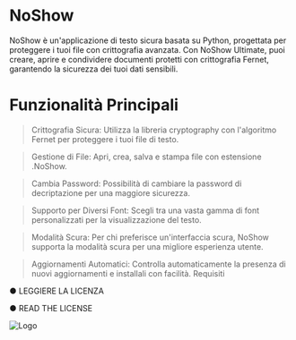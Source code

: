 # NoShow

NoShow è un'applicazione di testo sicura basata su Python, progettata per proteggere i
tuoi file con crittografia avanzata. Con NoShow Ultimate, puoi creare, aprire e condividere documenti
protetti con crittografia Fernet, garantendo la sicurezza dei tuoi dati sensibili.

# Funzionalità Principali
>Crittografia Sicura: Utilizza la libreria cryptography con l'algoritmo Fernet per proteggere i tuoi file di testo.


>Gestione di File: Apri, crea, salva e stampa file con estensione .NoShow.

>Cambia Password: Possibilità di cambiare la password di decriptazione per una maggiore sicurezza.

>Supporto per Diversi Font: Scegli tra una vasta gamma di font personalizzati per la visualizzazione del testo.

>Modalità Scura: Per chi preferisce un'interfaccia scura, NoShow supporta la modalità scura per una migliore esperienza utente.

>Aggiornamenti Automatici: Controlla automaticamente la presenza di nuovi aggiornamenti e installali con facilità.
Requisiti




 ● LEGGIERE LA LICENZA

 ● READ THE LICENSE

 
![Logo](https://github.com/user-attachments/assets/bc32b31f-b973-4220-a10f-4ad1ea3b431d)

